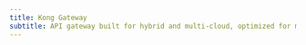 ```yaml
---
title: Kong Gateway
subtitle: API gateway built for hybrid and multi-cloud, optimized for microservices and distributed architectures
---
```

